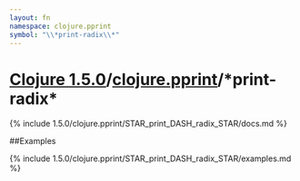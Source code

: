 ```yaml
---
layout: fn
namespace: clojure.pprint
symbol: "\\*print-radix\\*"
---
```


# [Clojure 1.5.0](../../)/[clojure.pprint](../)/\*print-radix\*

{% include 1.5.0/clojure.pprint/STAR_print_DASH_radix_STAR/docs.md %}

##Examples

{% include 1.5.0/clojure.pprint/STAR_print_DASH_radix_STAR/examples.md %}

